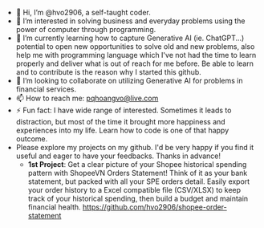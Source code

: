 - 👋 Hi, I’m @hvo2906, a self-taught coder.  
- 👀 I’m interested in solving business and everyday problems using the power of computer through programming.
- 🌱 I’m currently learning how to capture Generative AI (ie. ChatGPT...) potential to open new opportunities to solve old and new problems, also help me with programming language which I've not had the time to learn properly and deliver what is out of reach for me before. Be able to learn and to contribute is the reason why I started this github.
- 💞️ I’m looking to collaborate on utilizing Generative AI for problems in financial services. 
- 📫 How to reach me: pqhoangvo@live.com
- ⚡ Fun fact: I have wide range of interested. Sometimes it leads to distraction, but most of the time it brought more happiness and experiences into my life. Learn how to code is one of that happy outcome.
- Please explore my projects on my github. I'd be very happy if you find it useful and eager to have your feedbacks. Thanks in advance!
  - **1st Project**: Get a clear picture of your Shopee historical spending pattern with ShopeeVN Orders Statement! Think of it as your bank statement, but packed with all your SPE orders detail. Easily export your order history to a Excel compatible file (CSV/XLSX) to keep track of your historical spending, then build a budget and maintain financial health. https://github.com/hvo2906/shopee-order-statement

  
<!---
hvo2906/hvo2906 is a ✨ special ✨ repository because its `README.md` (this file) appears on your GitHub profile.
You can click the Preview link to take a look at your changes.
--->
